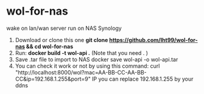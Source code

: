 # wol-for-nas
wake on lan/wan server run on NAS Synology

1. Download or clone this one
   **git clone https://github.com/lht99/wol-for-nas && cd wol-for-nas**
2. Run: **docker build -t wol-api .**
   (Note that you need . )
3. Save .tar file to import to NAS
   docker save wol-api -o wol-api.tar
4. You can check it work or not by using this command: curl "http://localhost:8000/wol?mac=AA-BB-CC-AA-BB-CC&ip=192.168.1.255&port=9"
   IP you can replace 192.168.1.255 by your ddns
